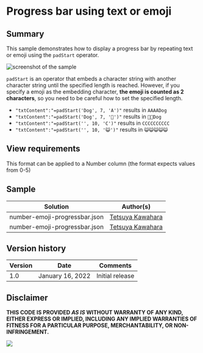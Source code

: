 # Progress bar using text or emoji

## Summary
This sample demonstrates how to display a progress bar by repeating text or emoji using the `padStart` operator.

![screenshot of the sample](./assets/screenshot.png)

`padStart` is an operator that embeds a character string with another character string until the specified length is reached. However, if you specify a emoji as the embedding character, **the emoji is counted as 2 characters**, so you need to be careful how to set the specified length.

- `"txtContent":"=padStart('Dog', 7, 'A')"` results in `AAAADog`
- `"txtContent":"=padStart('Dog', 7, '🐶')"` results in `🐶🐶Dog`
- `"txtContent":"=padStart('', 10, 'C')"` results in `CCCCCCCCCC`
- `"txtContent":"=padStart('', 10, '😺')"` results in `😺😺😺😺😺`

## View requirements
This format can be applied to a Number column (the format expects values from 0-5)

## Sample

Solution|Author(s)
--------|---------
number-emoji-progressbar.json | [Tetsuya Kawahara](https://github.com/tecchan1107)
number-emoji-progressbar.json | [Tetsuya Kawahara](https://github.com/tecchan1107)

## Version history

Version |Date             |Comments
--------|-----------------|--------
1.0     |January 16, 2022 |Initial release

## Disclaimer
**THIS CODE IS PROVIDED *AS IS* WITHOUT WARRANTY OF ANY KIND, EITHER EXPRESS OR IMPLIED, INCLUDING ANY IMPLIED WARRANTIES OF FITNESS FOR A PARTICULAR PURPOSE, MERCHANTABILITY, OR NON-INFRINGEMENT.**

<img src="https://pnptelemetry.azurewebsites.net/list-formatting/column-samples/number-emoji-progressbar" />